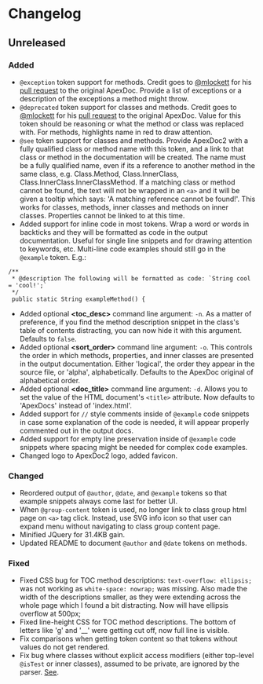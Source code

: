 # Changelog

## Unreleased

### Added
- `@exception` token support for methods. Credit goes to [@mlockett](https://github.com/mlockett) for his [pull request](https://github.com/SalesforceFoundation/ApexDoc/pull/75) to the original ApexDoc. Provide a list of exceptions or a description of the exceptions a method might throw.
- `@deprecated` token support for classes and methods. Credit goes to [@mlockett](https://github.com/mlockett) for his [pull request](https://github.com/SalesforceFoundation/ApexDoc/pull/75) to the original ApexDoc. Value for this token should be reasoning or what the method or class was replaced with. For methods, highlights name in red to draw attention.
- `@see` token support for classes and methods. Provide ApexDoc2 with a fully qualified class or method name with this token, and a link to that class or method in the documentation will be created. The name must be a fully qualified name, even if its a reference to another method in the same class, e.g. Class.Method, Class.InnerClass, Class.InnerClass.InnerClassMethod. If a matching class or method cannot be found, the text will not be wrapped in an `<a>` and it will be given a tooltip which says: 'A matching reference cannot be found!'. This works for classes, methods, inner classes and methods on inner classes. Properties cannot be linked to at this time.
- Added support for inline code in most tokens. Wrap a word or words in backticks and they will be formatted as code in the output documentation. Useful for single line snippets and for drawing attention to keywords, etc. Multi-line code examples should still go in the `@example` token. E.g.:

```
/**
 * @description The following will be formatted as code: `String cool = 'cool!';`
 */
 public static String exampleMethod() {
```
- Added optional **<toc_desc>** command line argument: `-n`. As a matter of preference, if you find the method description snippet in the class's table of contents distracting, you can now hide it with this argument. Defaults to `false`.
- Added optional **<sort_order>** command line argument: `-o`. This controls the order in which methods, properties, and inner classes are presented in the output documentation. Either 'logical', the order they appear in the source file, or 'alpha', alphabetically. Defaults to the ApexDoc original of alphabetical order.
- Added optional **<doc_title>** command line argument: `-d`. Allows you to set the value of the HTML document's `<title>` attribute. Now defaults to 'ApexDocs' instead of 'index.html'.
- Added support for `//` style comments inside of `@example` code snippets in case some explanation of the code is needed, it will appear properly commented out in the output docs.
- Added support for empty line preservation inside of `@example` code snippets where spacing might be needed for complex code examples.
- Changed logo to ApexDoc2 logo, added favicon.

### Changed
- Reordered output of `@author`, `@date`, and `@example` tokens so that example snippets always come last for better UI.
- When `@group-content` token is used, no longer link to class group html page on `<a>` tag click. Instead, use SVG info icon so that user can expand menu without navigating to class group content page.
- Minified JQuery for 31.4KB gain.
- Updated README to document `@author` and `@date` tokens on methods.

### Fixed
- Fixed CSS bug for TOC method descriptions: `text-overflow: ellipsis;` was not working as `white-space: nowrap;` was missing. Also made the width of the descriptions smaller, as they were extending across the whole page which I found a bit distracting. Now will have ellipsis overflow at 500px;
- Fixed line-height CSS for TOC method descriptions. The bottom of letters like 'g' and '__' were getting cut off, now full line is visible.
- Fix comparisons when getting token content so that tokens without values do not get rendered.
- Fix bug where classes without explicit access modifiers (either top-level `@isTest` or inner classes), assumed to be private, are ignored by the parser. [See](https://github.com/no-stack-dub-sack/ApexDoc2/pull/3).